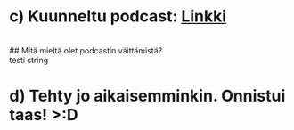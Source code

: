 















# c) Kuunneltu podcast: [Linkki](https://www.arter.fi/podcast/laatulopinat-podcast-tietoturvallisuus-ohjelmistokehityksessa-tarkastele-kokonaisuutta-ja-hyodynna-viitekehykset/)
   <br />
   ## Mitä mieltä olet podcastin väittämistä?
   <br />
testi string

# d) Tehty jo aikaisemminkin. Onnistui taas! >:D
